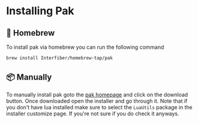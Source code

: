 # Installing Pak

## 🍻 Homebrew 
To install pak via homebrew you can run the following command
```bash
brew install Interfiber/homebrew-tap/pak
```

## 📦 Manually
To manually install pak goto the [pak homepage](https://interfiber.dev/pak) and click on the download button.
Once downloaded open the installer and go through it. Note that if you don't have lua installed make sure to select the ```LuaUtils``` package in the installer customize page. If you're not sure if you do check it anyways.